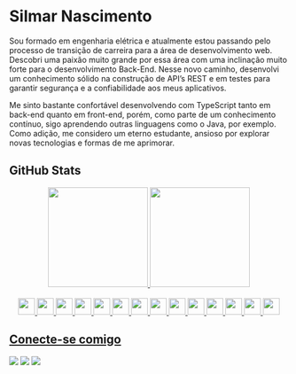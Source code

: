 # Silmar Nascimento
<p>Sou formado em engenharia elétrica e atualmente estou passando pelo processo de transição de carreira para a área de desenvolvimento web. Descobri uma paixão muito grande por essa área com uma inclinação muito forte para o desenvolvimento Back-End. Nesse novo caminho, desenvolvi um conhecimento sólido na construção de API’s REST e em testes para garantir segurança e a confiabilidade aos meus aplicativos.</p>
<p>Me sinto bastante confortável desenvolvendo com TypeScript tanto em back-end quanto em front-end, porém, como parte de um conhecimento contínuo, sigo aprendendo outras linguagens como o Java, por exemplo. Como adição, me considero um eterno estudante, ansioso por explorar novas tecnologias e formas de me aprimorar. </p>

## GitHub Stats
<div align="center">
  <a href="https://github.com/SilmarNascimento">
  <img height="180em" src="https://github-readme-stats.vercel.app/api?username=SilmarNascimento&show_icons=true&theme=tokyonight&include_all_commits=true&count_private=true"/>
  <img height="180em" src="https://github-readme-stats.vercel.app/api/top-langs/?username=SilmarNascimento&layout=compact&langs_count=7&theme=tokyonight"/>
</div>

<div style="display: inline_block" align="center"><br>
  <img src="https://cdn.jsdelivr.net/gh/devicons/devicon/icons/html5/html5-original.svg" width="30"/>
  <img src="https://cdn.jsdelivr.net/gh/devicons/devicon/icons/css3/css3-original.svg" width="30"/>
  <img src="https://cdn.jsdelivr.net/gh/devicons/devicon/icons/javascript/javascript-original.svg" width="30" />
  <img src="https://cdn.jsdelivr.net/gh/devicons/devicon/icons/typescript/typescript-original.svg" width="30" />
  <img src="https://cdn.jsdelivr.net/gh/devicons/devicon/icons/python/python-original.svg" width="30" />
  <img src="https://cdn.jsdelivr.net/gh/devicons/devicon/icons/react/react-original.svg" width="30" />
  <img src="https://cdn.jsdelivr.net/gh/devicons/devicon/icons/tailwindcss/tailwindcss-plain.svg" width="30" />
  <img src="https://cdn.jsdelivr.net/gh/devicons/devicon/icons/redux/redux-original.svg" width="30" />
  <img src="https://cdn.jsdelivr.net/gh/devicons/devicon/icons/jest/jest-plain.svg" width="30" />
  <img src="https://cdn.jsdelivr.net/gh/devicons/devicon/icons/nodejs/nodejs-original.svg" width="30" />
  <img src="https://cdn.jsdelivr.net/gh/devicons/devicon/icons/express/express-original.svg" width="30" />
  <img src="https://cdn.jsdelivr.net/gh/devicons/devicon/icons/sequelize/sequelize-original.svg" width="30" />
  <img src="https://cdn.jsdelivr.net/gh/devicons/devicon/icons/mocha/mocha-plain.svg" width="30" />
  <img src="https://cdn.jsdelivr.net/gh/devicons/devicon/icons/mysql/mysql-original.svg" width="30" />
</div>

## Conecte-se comigo
  <a href="https://www.linkedin.com/in/silmarnascimento/" target="_blank"><img src="https://img.shields.io/badge/-LinkedIn-%230077B5?style=for-the-badge&logo=linkedin&logoColor=white" target="_blank"></a>
  <a href = "mailto:silmarfnascimento@gmail.com"><img src="https://img.shields.io/badge/-Gmail-%23333?style=for-the-badge&logo=gmail&logoColor=white" target="_blank"></a>
  <a href="https://www.dio.me/users/silmarfnascimento"><img src="https://img.shields.io/badge/-Perfil%20DIO-30A3DC?style=for-the-badge"></a>
